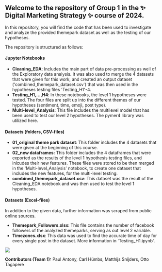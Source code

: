 ## **Welcome to the repository of Group 1 in the ✨ Digital Marketing Strategy ✨ course of 2024.**

In this repository, you will find the code that has been used to investigate and analyze the provided themepark dataset as well as the testing of our hypotheses.

The repository is structured as follows:

#### Jupyter Notebooks
* **Cleaning_EDA**: Includes the main part of data pre-processing as well of the Exploratory data analysis. It was also used to merge the 4 datasets that were given for this work, and created an output dataset ('combined_themepark_dataset.csv') that was then used in the hypotheses testing files 'Testing_H1'-4.
* **Testing_H1,...,H4**: In these notebooks, the level 1 hypotheses were tested. The four files are split up into the different themes of our hypotheses (sentiment, time, emoji, post type).
* **Multi-level_Analysis**: This file includes the multilevel model that has been used to test our level 2 hypotheses. The pymer4 library was utilized here.

#### Datasets (folders, CSV-files)
* **01_original theme park dataset**: This folder includes the 4 datasets that were given at the beginning of this course.
* **02_new dataframes:** This folder includes the 4 dataframes that were exported as the results of the level 1 hypothesis testing files, and inlcudes their new features. These files were stored to be then merged in the 'Multi-level_Analysis' notebook, to create one dataset that includes the new features, for the multi-level testing.
* **combined_themepark_dataset.csv**: This dataset was the result of the Cleaning_EDA notebook and was then used to test the level 1 hypotheses.

#### Datasets (Excel-files)
In addition to the given data, further information was scraped from public online sources.
* **Themepark_Followers.xlsx**: This file contains the number of facebook followers of the analyzed themeparks, serving as out level 2 variable.
* **Timezones.xlsx**: This data was used to find the accurate time of day for every single post in the dataset. More information in 'Testing_H1.ipynb'.

![](https://i.pinimg.com/originals/6a/c1/fa/6ac1faaa1fa28a7a185f3dfda353b5d5.gif)

**Contributors (Team 1):**
Paul Antony,
Carl Hümbs,
Matthijs Snijders,
Otto Tagapere
